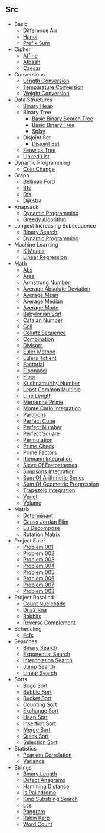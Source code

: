 
## Src
  * Basic
    * [Difference Arr](https://github.com/TheAlgorithms/Julia/blob/HEAD/src/basic/difference_arr.jl)
    * [Hanoi](https://github.com/TheAlgorithms/Julia/blob/HEAD/src/basic/hanoi.jl)
    * [Prefix Sum](https://github.com/TheAlgorithms/Julia/blob/HEAD/src/basic/prefix_sum.jl)
  * Cipher
    * [Affine](https://github.com/TheAlgorithms/Julia/blob/HEAD/src/cipher/affine.jl)
    * [Atbash](https://github.com/TheAlgorithms/Julia/blob/HEAD/src/cipher/atbash.jl)
    * [Caesar](https://github.com/TheAlgorithms/Julia/blob/HEAD/src/cipher/caesar.jl)
  * Conversions
    * [Length Conversion](https://github.com/TheAlgorithms/Julia/blob/HEAD/src/conversions/length_conversion.jl)
    * [Temparature Conversion](https://github.com/TheAlgorithms/Julia/blob/HEAD/src/conversions/temparature_conversion.jl)
    * [Weight Conversion](https://github.com/TheAlgorithms/Julia/blob/HEAD/src/conversions/weight_conversion.jl)
  * Data Structures
    * [Binary Heap](https://github.com/TheAlgorithms/Julia/blob/HEAD/src/data_structures/binary_heap.jl)
    * Binary Tree
      * [Basic Binary Search Tree](https://github.com/TheAlgorithms/Julia/blob/HEAD/src/data_structures/binary_tree/basic_binary_search_tree.jl)
      * [Basic Binary Tree](https://github.com/TheAlgorithms/Julia/blob/HEAD/src/data_structures/binary_tree/basic_binary_tree.jl)
      * [Splay](https://github.com/TheAlgorithms/Julia/blob/HEAD/src/data_structures/binary_tree/splay.jl)
    * Disjoint Set
      * [Disjoint Set](https://github.com/TheAlgorithms/Julia/blob/HEAD/src/data_structures/disjoint_set/disjoint_set.jl)
    * [Fenwick Tree](https://github.com/TheAlgorithms/Julia/blob/HEAD/src/data_structures/fenwick_tree.jl)
    * [Linked List](https://github.com/TheAlgorithms/Julia/blob/HEAD/src/data_structures/linked_list.jl)
  * Dynamic Programming
    * [Coin Change](https://github.com/TheAlgorithms/Julia/blob/HEAD/src/dynamic_programming/coin_change.jl)
  * Graph
    * [Bellman Ford](https://github.com/TheAlgorithms/Julia/blob/HEAD/src/graph/bellman_ford.jl)
    * [Bfs](https://github.com/TheAlgorithms/Julia/blob/HEAD/src/graph/bfs.jl)
    * [Dfs](https://github.com/TheAlgorithms/Julia/blob/HEAD/src/graph/dfs.jl)
    * [Dijkstra](https://github.com/TheAlgorithms/Julia/blob/HEAD/src/graph/dijkstra.jl)
  * Knapsack
    * [Dynamic Programming](https://github.com/TheAlgorithms/Julia/blob/HEAD/src/knapsack/dynamic_programming.jl)
    * [Greedy Algorithm](https://github.com/TheAlgorithms/Julia/blob/HEAD/src/knapsack/greedy_algorithm.jl)
  * Longest Increasing Subsequence
    * [Binary Search](https://github.com/TheAlgorithms/Julia/blob/HEAD/src/longest_increasing_subsequence/binary_search.jl)
    * [Dynamic Programming](https://github.com/TheAlgorithms/Julia/blob/HEAD/src/longest_increasing_subsequence/dynamic_programming.jl)
  * Machine Learning
    * [K Means](https://github.com/TheAlgorithms/Julia/blob/HEAD/src/machine_learning/k_means.jl)
    * [Linear Regression](https://github.com/TheAlgorithms/Julia/blob/HEAD/src/machine_learning/linear_regression.jl)
  * Math
    * [Abs](https://github.com/TheAlgorithms/Julia/blob/HEAD/src/math/abs.jl)
    * [Area](https://github.com/TheAlgorithms/Julia/blob/HEAD/src/math/area.jl)
    * [Armstrong Number](https://github.com/TheAlgorithms/Julia/blob/HEAD/src/math/armstrong_number.jl)
    * [Average Absolute Deviation](https://github.com/TheAlgorithms/Julia/blob/HEAD/src/math/average_absolute_deviation.jl)
    * [Average Mean](https://github.com/TheAlgorithms/Julia/blob/HEAD/src/math/average_mean.jl)
    * [Average Median](https://github.com/TheAlgorithms/Julia/blob/HEAD/src/math/average_median.jl)
    * [Average Mode](https://github.com/TheAlgorithms/Julia/blob/HEAD/src/math/average_mode.jl)
    * [Babylonian Sqrt](https://github.com/TheAlgorithms/Julia/blob/HEAD/src/math/babylonian_sqrt.jl)
    * [Catalan Number](https://github.com/TheAlgorithms/Julia/blob/HEAD/src/math/catalan_number.jl)
    * [Ceil](https://github.com/TheAlgorithms/Julia/blob/HEAD/src/math/ceil.jl)
    * [Collatz Sequence](https://github.com/TheAlgorithms/Julia/blob/HEAD/src/math/collatz_sequence.jl)
    * [Combination](https://github.com/TheAlgorithms/Julia/blob/HEAD/src/math/combination.jl)
    * [Divisors](https://github.com/TheAlgorithms/Julia/blob/HEAD/src/math/divisors.jl)
    * [Euler Method](https://github.com/TheAlgorithms/Julia/blob/HEAD/src/math/euler_method.jl)
    * [Eulers Totient](https://github.com/TheAlgorithms/Julia/blob/HEAD/src/math/eulers_totient.jl)
    * [Factorial](https://github.com/TheAlgorithms/Julia/blob/HEAD/src/math/factorial.jl)
    * [Fibonacci](https://github.com/TheAlgorithms/Julia/blob/HEAD/src/math/fibonacci.jl)
    * [Floor](https://github.com/TheAlgorithms/Julia/blob/HEAD/src/math/floor.jl)
    * [Krishnamurthy Number](https://github.com/TheAlgorithms/Julia/blob/HEAD/src/math/krishnamurthy_number.jl)
    * [Least Common Multiple](https://github.com/TheAlgorithms/Julia/blob/HEAD/src/math/least_common_multiple.jl)
    * [Line Length](https://github.com/TheAlgorithms/Julia/blob/HEAD/src/math/line_length.jl)
    * [Mersenne Prime](https://github.com/TheAlgorithms/Julia/blob/HEAD/src/math/mersenne_prime.jl)
    * [Monte Carlo Integration](https://github.com/TheAlgorithms/Julia/blob/HEAD/src/math/monte_carlo_integration.jl)
    * [Partitions](https://github.com/TheAlgorithms/Julia/blob/HEAD/src/math/partitions.jl)
    * [Perfect Cube](https://github.com/TheAlgorithms/Julia/blob/HEAD/src/math/perfect_cube.jl)
    * [Perfect Number](https://github.com/TheAlgorithms/Julia/blob/HEAD/src/math/perfect_number.jl)
    * [Perfect Square](https://github.com/TheAlgorithms/Julia/blob/HEAD/src/math/perfect_square.jl)
    * [Permutation](https://github.com/TheAlgorithms/Julia/blob/HEAD/src/math/permutation.jl)
    * [Prime Check](https://github.com/TheAlgorithms/Julia/blob/HEAD/src/math/prime_check.jl)
    * [Prime Factors](https://github.com/TheAlgorithms/Julia/blob/HEAD/src/math/prime_factors.jl)
    * [Riemann Integration](https://github.com/TheAlgorithms/Julia/blob/HEAD/src/math/riemann_integration.jl)
    * [Sieve Of Eratosthenes](https://github.com/TheAlgorithms/Julia/blob/HEAD/src/math/sieve_of_eratosthenes.jl)
    * [Simpsons Integration](https://github.com/TheAlgorithms/Julia/blob/HEAD/src/math/simpsons_integration.jl)
    * [Sum Of Arithmetic Series](https://github.com/TheAlgorithms/Julia/blob/HEAD/src/math/sum_of_arithmetic_series.jl)
    * [Sum Of Geometric Progression](https://github.com/TheAlgorithms/Julia/blob/HEAD/src/math/sum_of_geometric_progression.jl)
    * [Trapezoid Integration](https://github.com/TheAlgorithms/Julia/blob/HEAD/src/math/trapezoid_integration.jl)
    * [Verlet](https://github.com/TheAlgorithms/Julia/blob/HEAD/src/math/verlet.jl)
    * [Volume](https://github.com/TheAlgorithms/Julia/blob/HEAD/src/math/volume.jl)
  * Matrix
    * [Determinant](https://github.com/TheAlgorithms/Julia/blob/HEAD/src/matrix/determinant.jl)
    * [Gauss Jordan Elim](https://github.com/TheAlgorithms/Julia/blob/HEAD/src/matrix/gauss_jordan_elim.jl)
    * [Lu Decompose](https://github.com/TheAlgorithms/Julia/blob/HEAD/src/matrix/lu_decompose.jl)
    * [Rotation Matrix](https://github.com/TheAlgorithms/Julia/blob/HEAD/src/matrix/rotation_matrix.jl)
  * Project Euler
    * [Problem 001](https://github.com/TheAlgorithms/Julia/blob/HEAD/src/project_euler/problem_001.jl)
    * [Problem 002](https://github.com/TheAlgorithms/Julia/blob/HEAD/src/project_euler/problem_002.jl)
    * [Problem 003](https://github.com/TheAlgorithms/Julia/blob/HEAD/src/project_euler/problem_003.jl)
    * [Problem 004](https://github.com/TheAlgorithms/Julia/blob/HEAD/src/project_euler/problem_004.jl)
    * [Problem 005](https://github.com/TheAlgorithms/Julia/blob/HEAD/src/project_euler/problem_005.jl)
    * [Problem 006](https://github.com/TheAlgorithms/Julia/blob/HEAD/src/project_euler/problem_006.jl)
    * [Problem 007](https://github.com/TheAlgorithms/Julia/blob/HEAD/src/project_euler/problem_007.jl)
    * [Problem 008](https://github.com/TheAlgorithms/Julia/blob/HEAD/src/project_euler/problem_008.jl)
  * Project Rosalind
    * [Count Nucleotide](https://github.com/TheAlgorithms/Julia/blob/HEAD/src/project_rosalind/count_nucleotide.jl)
    * [Dna2 Rna](https://github.com/TheAlgorithms/Julia/blob/HEAD/src/project_rosalind/dna2_rna.jl)
    * [Rabbits](https://github.com/TheAlgorithms/Julia/blob/HEAD/src/project_rosalind/rabbits.jl)
    * [Reverse Complement](https://github.com/TheAlgorithms/Julia/blob/HEAD/src/project_rosalind/reverse_complement.jl)
  * Scheduling
    * [Fcfs](https://github.com/TheAlgorithms/Julia/blob/HEAD/src/scheduling/fcfs.jl)
  * Searches
    * [Binary Search](https://github.com/TheAlgorithms/Julia/blob/HEAD/src/searches/binary_search.jl)
    * [Exponential Search](https://github.com/TheAlgorithms/Julia/blob/HEAD/src/searches/exponential_search.jl)
    * [Interpolation Search](https://github.com/TheAlgorithms/Julia/blob/HEAD/src/searches/interpolation_search.jl)
    * [Jump Search](https://github.com/TheAlgorithms/Julia/blob/HEAD/src/searches/jump_search.jl)
    * [Linear Search](https://github.com/TheAlgorithms/Julia/blob/HEAD/src/searches/linear_search.jl)
  * Sorts
    * [Bogo Sort](https://github.com/TheAlgorithms/Julia/blob/HEAD/src/sorts/bogo_sort.jl)
    * [Bubble Sort](https://github.com/TheAlgorithms/Julia/blob/HEAD/src/sorts/bubble_sort.jl)
    * [Bucket Sort](https://github.com/TheAlgorithms/Julia/blob/HEAD/src/sorts/bucket_sort.jl)
    * [Counting Sort](https://github.com/TheAlgorithms/Julia/blob/HEAD/src/sorts/counting_sort.jl)
    * [Exchange Sort](https://github.com/TheAlgorithms/Julia/blob/HEAD/src/sorts/exchange_sort.jl)
    * [Heap Sort](https://github.com/TheAlgorithms/Julia/blob/HEAD/src/sorts/heap_sort.jl)
    * [Insertion Sort](https://github.com/TheAlgorithms/Julia/blob/HEAD/src/sorts/insertion_sort.jl)
    * [Merge Sort](https://github.com/TheAlgorithms/Julia/blob/HEAD/src/sorts/merge_sort.jl)
    * [Quick Sort](https://github.com/TheAlgorithms/Julia/blob/HEAD/src/sorts/quick_sort.jl)
    * [Selection Sort](https://github.com/TheAlgorithms/Julia/blob/HEAD/src/sorts/selection_sort.jl)
  * Statistics
    * [Pearson Correlation](https://github.com/TheAlgorithms/Julia/blob/HEAD/src/statistics/pearson_correlation.jl)
    * [Variance](https://github.com/TheAlgorithms/Julia/blob/HEAD/src/statistics/variance.jl)
  * Strings
    * [Binary Length](https://github.com/TheAlgorithms/Julia/blob/HEAD/src/strings/binary_length.jl)
    * [Detect Anagrams](https://github.com/TheAlgorithms/Julia/blob/HEAD/src/strings/detect_anagrams.jl)
    * [Hamming Distance](https://github.com/TheAlgorithms/Julia/blob/HEAD/src/strings/hamming_distance.jl)
    * [Is Palindrome](https://github.com/TheAlgorithms/Julia/blob/HEAD/src/strings/is_palindrome.jl)
    * [Kmp Substring Search](https://github.com/TheAlgorithms/Julia/blob/HEAD/src/strings/kmp_substring_search.jl)
    * [Lcs](https://github.com/TheAlgorithms/Julia/blob/HEAD/src/strings/lcs.jl)
    * [Pangram](https://github.com/TheAlgorithms/Julia/blob/HEAD/src/strings/pangram.jl)
    * [Rabin Karp](https://github.com/TheAlgorithms/Julia/blob/HEAD/src/strings/rabin_karp.jl)
    * [Word Count](https://github.com/TheAlgorithms/Julia/blob/HEAD/src/strings/word_count.jl)
